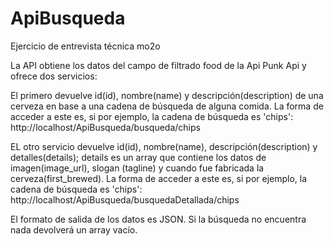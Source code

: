 # ApiBusqueda
Ejercicio de entrevista técnica mo2o

La API obtiene los datos del campo de filtrado food de la Api Punk Api y ofrece dos servicios:

El primero devuelve id(id), nombre(name) y descripción(description) de una cerveza en base a una cadena de búsqueda de alguna comida.
La forma de acceder a este es, si por ejemplo, la cadena de búsqueda es 'chips':
http://localhost/ApiBusqueda/busqueda/chips

EL otro servicio devuelve id(id), nombre(name), descripción(description) y detalles(details);
details es un array que contiene los datos de imagen(image_url), slogan (tagline) y cuando fue fabricada la cerveza(first_brewed).
La forma de acceder a este es, si por ejemplo, la cadena de búsqueda es 'chips':
http://localhost/ApiBusqueda/busquedaDetallada/chips

El formato de salida de los datos es JSON.
Si la búsqueda no encuentra nada devolverá un array vacío.
